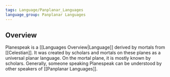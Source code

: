 ```yaml
---
tags: Language/Panplanar_Languages
language_group: Panplanar Languages
---
```

## Overview
Planespeak is a [[Languages Overview|Language]] derived by mortals from [[Celestian]]. It was created by scholars and mortals on these planes as a universal planar language. On the mortal plane, it is mostly known by scholars. Generally, someone speaking Planespeak can be understood by other speakers of [[Panplanar Languages]].